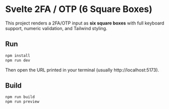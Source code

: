 # Svelte 2FA / OTP (6 Square Boxes)

This project renders a 2FA/OTP input as **six square boxes** with full keyboard support, numeric validation, and Tailwind styling.

## Run
```bash
npm install
npm run dev
```
Then open the URL printed in your terminal (usually http://localhost:5173).

## Build
```bash
npm run build
npm run preview
```
